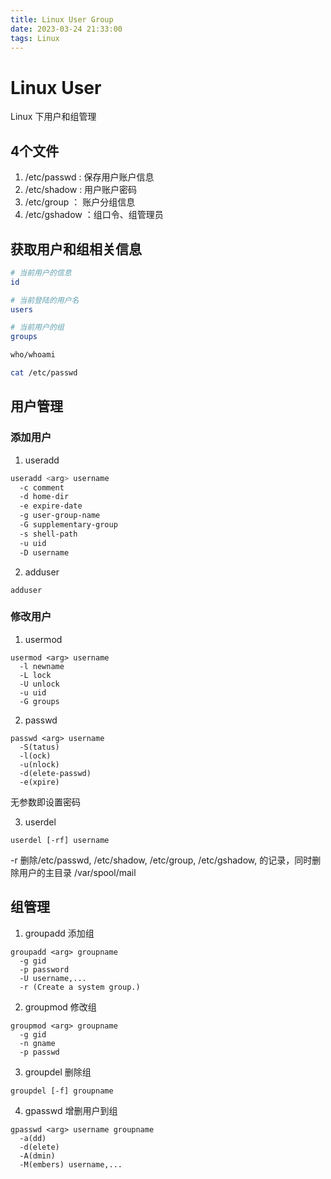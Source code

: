 ```yaml
---
title: Linux User Group
date: 2023-03-24 21:33:00
tags: Linux
---
```

# Linux User

Linux 下用户和组管理

## 4个文件

1. /etc/passwd : 保存用户账户信息
2. /etc/shadow : 用户账户密码 
3. /etc/group ： 账户分组信息
4. /etc/gshadow ：组口令、组管理员

## 获取用户和组相关信息

```bash
# 当前用户的信息
id

# 当前登陆的用户名
users

# 当前用户的组
groups

who/whoami

cat /etc/passwd
```

## 用户管理

###  添加用户

1. useradd
```bash
useradd <arg> username
  -c comment
  -d home-dir
  -e expire-date
  -g user-group-name
  -G supplementary-group
  -s shell-path
  -u uid
  -D username
```

2. adduser
```
adduser
```

### 修改用户

1. usermod
```
usermod <arg> username
  -l newname 
  -L lock  
  -U unlock
  -u uid
  -G groups
```

2. passwd

```
passwd <arg> username
  -S(tatus) 
  -l(ock)
  -u(nlock)
  -d(elete-passwd) 
  -e(xpire)
```

无参数即设置密码

3. userdel

```
userdel [-rf] username
```

-r 删除/etc/passwd, /etc/shadow, /etc/group, /etc/gshadow, 的记录，同时删除用户的主目录
 /var/spool/mail

## 组管理

1. groupadd 添加组


```
groupadd <arg> groupname
  -g gid
  -p password
  -U username,...
  -r (Create a system group.)
```

2. groupmod 修改组

```
groupmod <arg> groupname
  -g gid
  -n gname
  -p passwd
```

3. groupdel 删除组

```
groupdel [-f] groupname
```

4. gpasswd 增删用户到组

```
gpasswd <arg> username groupname
  -a(dd)
  -d(elete)
  -A(dmin)
  -M(embers) username,...
```